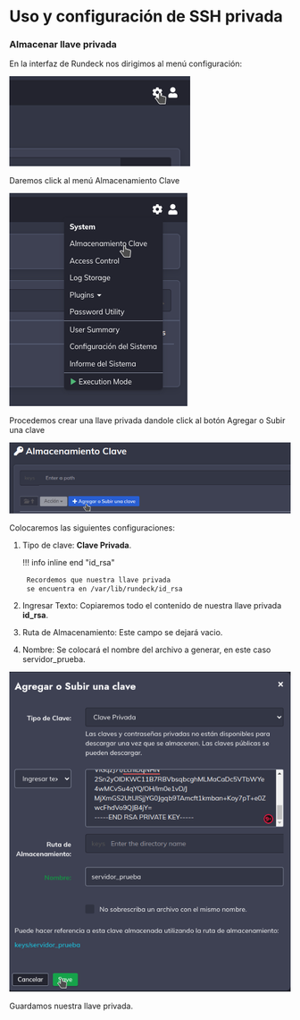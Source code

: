 # **Uso y configuración de SSH privada**


### **Almacenar llave privada**

En la interfaz de Rundeck nos dirigimos al menú configuración:

![Engrane Config](../img/icon_config.png)

Daremos click al menú Almacenamiento Clave

![Almacenamiento Clave](../img/icon_AlmaClave.png)

Procedemos crear una llave privada dandole click al botón Agregar o Subir una clave

![Agregar Clave](../img/addkey.png)

Colocaremos las siguientes configuraciones:

1. Tipo de clave: **Clave Privada**.

    !!! info inline end "id_rsa"

        Recordemos que nuestra llave privada
        se encuentra en /var/lib/rundeck/id_rsa

2. Ingresar Texto: Copiaremos todo el contenido de nuestra llave privada **id_rsa**.
3. Ruta de Almacenamiento: Este campo se dejará vacio.
4. Nombre: Se colocará el nombre del archivo a generar, en este caso servidor_prueba.

![Datos clave](../img/datosClave.png)

Guardamos nuestra llave privada.

